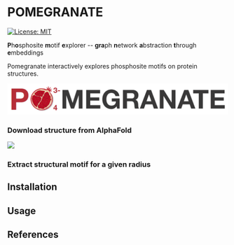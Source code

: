 # POMEGRANATE

[![License: MIT](https://img.shields.io/badge/License-MIT-yellow.svg)](https://opensource.org/licenses/MIT)

**P**h**o**sphosite **m**otif **e**xplorer -- **gra**ph **n**etwork **a**bstraction **t**hrough **e**mbeddings 

Pomegranate interactively explores phosphosite motifs on protein structures.

![](./imgs/POMEGRANATE-LOGO.png)




### Download structure from AlphaFold
![](./imgs/alphafold_comparison.gif)

### Extract structural motif for a given radius


## Installation 


## Usage 


## References
